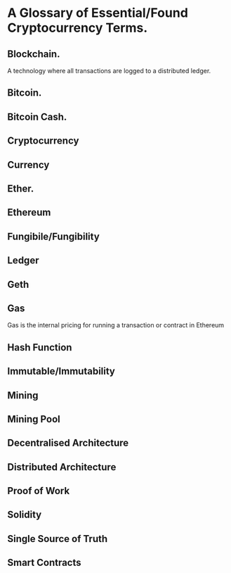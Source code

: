 # A Glossary of Essential/Found Cryptocurrency Terms.

## Blockchain.
A technology where all transactions are logged to a distributed ledger.

## Bitcoin.

## Bitcoin Cash.

## Cryptocurrency

## Currency

## Ether.

## Ethereum

## Fungibile/Fungibility

## Ledger

## Geth

## Gas
Gas is the internal pricing for running a transaction or contract in Ethereum

## Hash Function

## Immutable/Immutability

## Mining

## Mining Pool

## Decentralised Architecture

## Distributed Architecture

## Proof of Work

## Solidity

## Single Source of Truth

## Smart Contracts

